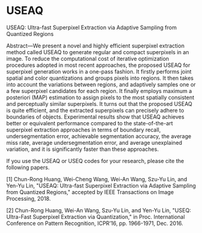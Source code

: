 # USEAQ
USEAQ: Ultra-fast Superpixel Extraction via Adaptive Sampling from Quantized Regions

Abstract—We present a novel and highly efficient superpixel extraction method called USEAQ to generate regular and compact
superpixels in an image. To reduce the computational cost of iterative optimization procedures adopted in most recent
approaches, the proposed USEAQ for superpixel generation works in a one-pass fashion. It firstly performs joint spatial
and color quantizations and groups pixels into regions. It then takes into account the variations between regions, and adaptively
samples one or a few superpixel candidates for each region. It finally employs maximum a posteriori (MAP) estimation to
assign pixels to the most spatially consistent and perceptually similar superpixels. It turns out that the proposed USEAQ is
quite efficient, and the extracted superpixels can precisely adhere to boundaries of objects. Experimental results show that USEAQ
achieves better or equivalent performance compared to the state-of-the-art superpixel extraction approaches in terms of boundary
recall, undersegmentation error, achievable segmentation accuracy, the average miss rate, average undersegmentation error,
and average unexplained variation, and it is significantly faster than these approaches.

If you use the USEAQ or USEQ codes for your research, please cite the following papers.

[1] Chun-Rong Huang, Wei-Cheng Wang, Wei-An Wang, Szu-Yu Lin, and Yen-Yu Lin, "USEAQ: Ultra-fast Superpixel Extraction via Adaptive Sampling from Quantized Regions," accepted by IEEE Transactions on Image Processing, 2018.

[2] Chun-Rong Huang, Wei-An Wang, Szu-Yu Lin, and Yen-Yu Lin, "USEQ: Ultra-Fast Superpixel Extraction via Quantization," in Proc. International Conference on Pattern Recognition, ICPR’16, pp. 1966-1971, Dec. 2016.
